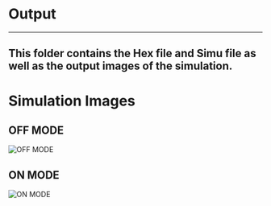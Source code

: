 # Output
-------------------------------------------------------------------------
This folder contains the Hex file and Simu file as well as the output images of the simulation.
-------------------------------------------------------------------------

# Simulation Images
## OFF MODE 
 ![OFF MODE](https://user-images.githubusercontent.com/102603354/164891632-839f42c0-c78d-481e-a1e3-292b8f58b53d.jpg)

## ON MODE 
 ![ON MODE](https://user-images.githubusercontent.com/102603354/164891642-57cb9172-cc99-410b-84b4-6f756eaf5a7c.jpg)
